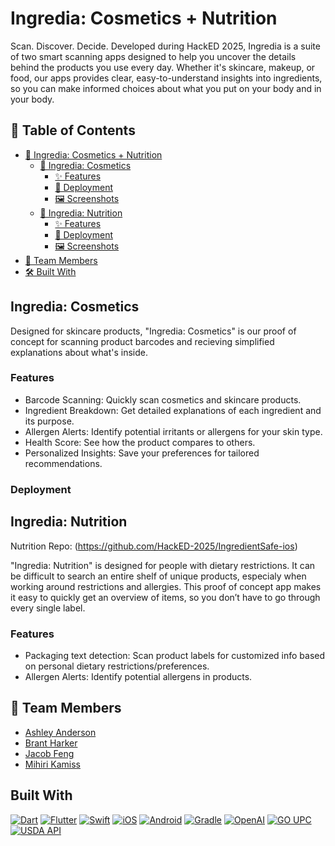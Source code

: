 
# Ingredia: Cosmetics + Nutrition

Scan. Discover. Decide.
Developed during HackED 2025, Ingredia is a suite of two smart scanning apps designed to help you uncover the details behind the products you use every day. Whether it's skincare, makeup, or food, our apps provides clear, easy-to-understand insights into ingredients, so you can make informed choices about what you put on your body and in your body.

## 📖 Table of Contents
- [📘 Ingredia: Cosmetics + Nutrition](#-ingredia-cosmetics--nutrition)
  - [💄 Ingredia: Cosmetics](#-ingredia-cosmetics)
    - [✨ Features](#-features)
    - [🚀 Deployment](#-deployment)
    - [🖼️ Screenshots](#-screenshots)
  - [🥗 Ingredia: Nutrition](#-ingredia-nutrition)
    - [✨ Features](#-features-1)
    - [🚀 Deployment](#-deployment-1)
    - [🖼️ Screenshots](#-screenshots-1)
- [👥 Team Members](#-team-members)
- [🛠️ Built With](#-built-with)


## Ingredia: Cosmetics

Designed for skincare products, "Ingredia: Cosmetics" is our proof of concept for scanning product barcodes and recieving simplified explanations about what's inside. 

### Features
- Barcode Scanning: Quickly scan cosmetics and skincare products.
- Ingredient Breakdown: Get detailed explanations of each ingredient and its purpose.
- Allergen Alerts: Identify potential irritants or allergens for your skin type.
- Health Score: See how the product compares to others.
- Personalized Insights: Save your preferences for tailored recommendations.

### Deployment


## Ingredia: Nutrition

Nutrition Repo: (https://github.com/HackED-2025/IngredientSafe-ios)

"Ingredia: Nutrition" is designed for people with dietary restrictions. It can be difficult to search an entire shelf of unique products, especialy when working around restrictions and allergies. This proof of concept app makes it easy to quickly get an overview of items, so you don’t have to go through every single label.

### Features

- Packaging text detection: Scan product labels for customized info based on personal dietary restrictions/preferences.
- Allergen Alerts: Identify potential allergens in products.

## 👥 Team Members
- [Ashley Anderson](https://github.com/Precisshley)
- [Brant Harker](https://github.com/Brant-Harker)
- [Jacob Feng](https://github.com/peanutChowder)
- [Mihiri Kamiss](https://github.com/Jaymerist)

## Built With

[![Dart][Dart-shield]][dart-url]
[![Flutter][Flutter-shield]][flutter-url]
[![Swift][Swift-shield]][swift-url]
[![iOS][iOS-shield]][ios-url]
[![Android][Android-shield]][android-url]
[![Gradle][Gradle-shield]][gradle-url]
[![OpenAI][OpenAI-shield]][openai-url]
[![GO UPC][GOUPC-shield]][goupc-url]
[![USDA API][USDAAPI-shield]][usdaapi-url]

<!-- MARKDOWN LINKS & IMAGES -->
<!-- https://www.markdownguide.org/basic-syntax/#reference-style-links -->
[Dart-shield]: https://img.shields.io/badge/Dart-0175C2?style=for-the-badge&logo=dart&logoColor=white
[dart-url]: https://dart.dev/

[Flutter-shield]: https://img.shields.io/badge/Flutter-02569B?style=for-the-badge&logo=flutter&logoColor=white
[flutter-url]: https://flutter.dev/

[Swift-shield]: https://img.shields.io/badge/Swift-FA7343?style=for-the-badge&logo=swift&logoColor=white
[swift-url]: https://developer.apple.com/swift/

[iOS-shield]: https://img.shields.io/badge/iOS-000000?style=for-the-badge&logo=ios&logoColor=white
[ios-url]: https://developer.apple.com/ios/

[Android-shield]: https://img.shields.io/badge/Android-3DDC84?style=for-the-badge&logo=android&logoColor=white
[android-url]: https://developer.android.com/

[Gradle-shield]: https://img.shields.io/badge/Gradle-02303A?style=for-the-badge&logo=gradle&logoColor=white
[gradle-url]: https://gradle.org/

[OpenAI-shield]: https://img.shields.io/badge/OpenAI-412991?style=for-the-badge&logo=openai&logoColor=white
[openai-url]: https://openai.com/

[GOUPC-shield]: https://img.shields.io/badge/GO%20UPC-FF5722?style=for-the-badge&logo=barcode&logoColor=white
[goupc-url]: https://go-upc.com/

[USDAAPI-shield]: https://img.shields.io/badge/USDA%20API-4CAF50?style=for-the-badge&logo=gov&logoColor=white
[usdaapi-url]: https://fdc.nal.usda.gov/api-key-signup.html

